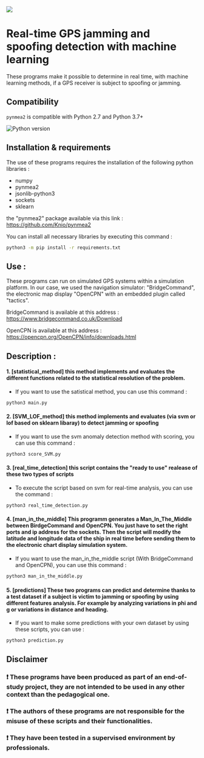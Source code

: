<img src="https://i.pinimg.com/originals/62/13/46/62134608fbd069d4386232dba878d340.jpg"/>

# Real-time GPS jamming and spoofing detection with machine learning

These programs make it possible to determine in real time, with machine learning methods, if a GPS receiver is subject to spoofing or jamming.

## Compatibility

`pynmea2` is compatible with Python 2.7 and Python 3.7+

![Python version](https://img.shields.io/pypi/pyversions/pynmea2.svg?style=flat)

## Installation & requirements
The use of these programs requires the installation of the following python libraries : 

* numpy
* pynmea2
* jsonlib-python3
* sockets
* sklearn

the "pynmea2" package available via this link : https://github.com/Knio/pynmea2

You can install all necessary libraries by executing this command : 

```sh
python3 -m pip install -r requirements.txt
```

## Use  : 

These programs can run on simulated GPS systems within a simulation platform. 
In our case, we used the navigation simulator: "BridgeCommand", the electronic map display "OpenCPN" with an embedded plugin called "tactics".

BridgeCommand is available at this address : https://www.bridgecommand.co.uk/Download

OpenCPN is available at this address : https://opencpn.org/OpenCPN/info/downloads.html

## Description : 

#### 1. [statistical_method] this method implements and evaluates the different functions related to the statistical resolution of the problem.

* If you want to use the satistical method, you can use this command : 

```sh
python3 main.py
```

#### 2. [SVM_LOF_method] this method implements and evaluates (via svm or lof based on sklearn libaray) to detect jamming or spoofing

* If you want to use the svm anomaly detection method with scoring, you can use this command : 

```sh
python3 score_SVM.py
```

#### 3. [real_time_detection] this script contains the "ready to use" realease of these two types of scripts

* To execute the script based on svm for real-time analysis, you can use the command : 

```sh
python3 real_time_detection.py
```

#### 4. [man_in_the_middle] This programm generates a Man_In_The_Middle between BirdgeCommand and OpenCPN. You just have to set the right ports and ip address for the sockets. Then the script will modify the latitude and longitude data of the ship in real time before sending them to the electronic chart display simulation system.

* If you want to use the man_in_the_middle script (With BridgeCommand and OpenCPN), you can use this command : 

```sh
python3 man_in_the_middle.py
```

#### 5. [predictions] These two programs can predict and determine thanks to a test dataset if a subject is victim to jamming or spoofing by using different features analysis. For example by analyzing variations in phi and g or variations in distance and heading.

* If you want to make some predictions with your own dataset by using these scripts, you can use : 

```sh
python3 prediction.py
```

## Disclaimer

### :exclamation: These programs have been produced as part of an end-of-study project, they are not intended to be used in any other context than the pedagogical one. 
### :exclamation: The authors of these programs are not responsible for the misuse of these scripts and their functionalities. 
### :exclamation: They have been tested in a supervised environment by professionals.
